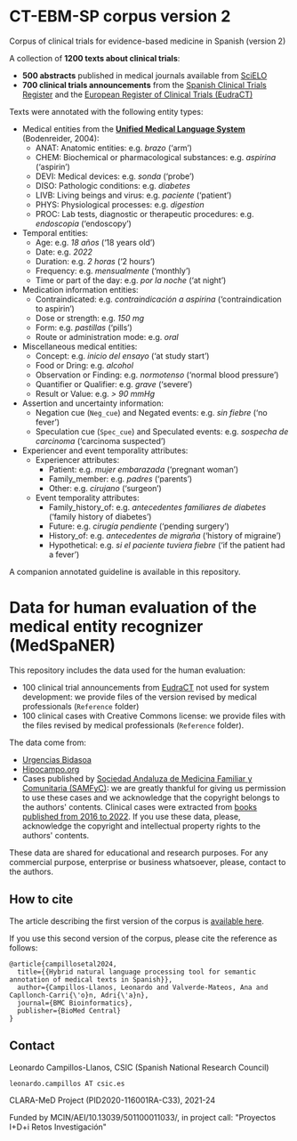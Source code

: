 # CT-EBM-SP corpus version 2
Corpus of clinical trials for evidence-based medicine in Spanish (version 2)

A collection of __1200 texts about clinical trials__:
- __500 abstracts__ published in medical journals available from [SciELO](https://scielo.org/es/)
- __700 clinical trials announcements__ from the [Spanish Clinical Trials Register](https://reec.aemps.es) and the [European Register of Clinical Trials (EudraCT)]([https://scielo.org/es/](https://www.clinicaltrialsregister.eu)) 

Texts were annotated with the following entity types:
- Medical entities from the [__Unified Medical Language System__](https://www.nlm.nih.gov/research/umls/index.html) (Bodenreider, 2004):
  - ANAT: Anatomic entities: e.g. _brazo_ (‘arm’)  
  - CHEM: Biochemical or pharmacological substances: e.g. _aspirina_ (‘aspirin’)   
  - DEVI: Medical devices: e.g. _sonda_ (‘probe’) 
  - DISO: Pathologic conditions: e.g. _diabetes_ 
  - LIVB: Living beings and virus: e.g. _paciente_ (‘patient’) 
  - PHYS: Physiological processes: e.g. _digestion_  
  - PROC: Lab tests, diagnostic or therapeutic procedures: e.g. _endoscopia_ (‘endoscopy’) 
- Temporal entities:
  - Age: e.g. _18 años_ (‘18 years old’) 
  - Date: e.g. _2022_
  - Duration: e.g. _2 horas_ (‘2 hours’) 
  - Frequency: e.g. _mensualmente_ (‘monthly’)
  - Time or part of the day: e.g. _por la noche_ (‘at night’)
- Medication information entities:
  - Contraindicated: e.g. _contraindicación a aspirina_ (‘contraindication to aspirin’) 
  - Dose or strength: e.g. _150 mg_
  - Form: e.g. _pastillas_ (‘pills’) 
  - Route or administration mode: e.g. _oral_
- Miscellaneous medical entities:
  - Concept: e.g. _inicio del ensayo_ (‘at study start’)
  - Food or Dring: e.g. _alcohol_ 
  - Observation or Finding: e.g. _normotenso_ (‘normal blood pressure’)
  - Quantifier or Qualifier: e.g. _grave_ (‘severe’)
  - Result or Value: e.g. _> 90 mmHg_
- Assertion and uncertainty information:
  - Negation cue (```Neg_cue```) and Negated events: e.g. _sin fiebre_ (‘no fever’)
  - Speculation cue (```Spec_cue```) and Speculated events: e.g. _sospecha de carcinoma_ (‘carcinoma suspected’)
- Experiencer and event temporality attributes:
  - Experiencer attributes:
    - Patient: e.g. _mujer embarazada_ (‘pregnant woman’)
    - Family\_member: e.g. _padres_ (‘parents’)
    - Other: e.g. _cirujano_ (‘surgeon’)
  - Event temporality attributes:    
    - Family_history\_of: e.g. _antecedentes familiares de diabetes_ (‘family history of diabetes’)
    - Future: e.g. _cirugía pendiente_ (‘pending surgery’)
    - History\_of: e.g. _antecedentes de migraña_ (‘history of migraine’)
    - Hypothetical: e.g. _si el paciente tuviera fiebre_ (‘if the patient had a fever’)
    

A companion annotated guideline is available in this repository.

[//]: <> (### Contact)

[//]: <> ()

# Data for human evaluation of the medical entity recognizer (MedSpaNER)
This repository includes the data used for the human evaluation:

- 100 clinical trial announcements from [EudraCT](https://www.clinicaltrialsregister.eu/) not used for system development: we provide files of the version revised by medical professionals (```Reference``` folder)
- 100 clinical cases with Creative Commons license: we provide files with the files revised by medical professionals (```Reference``` folder). 

The data come from:
  - [Urgencias Bidasoa](https://urgenciasbidasoa.wordpress.com/casos-clinicos-3/)
  - [Hipocampo.org](https://www.hipocampo.org/)
  - Cases published by [Sociedad Andaluza de Medicina Familiar y Comunitaria (SAMFyC)](https://www.samfyc.es/): we are greatly thankful for giving us permission to use these cases and we acknowledge that the copyright belongs to the authors' contents. Clinical cases were extracted from [books published from 2016 to 2022](https://www.samfyc.es/tipos-publicacion/publicaciones/). If you use these data, please, acknowledge the copyright and intellectual property rights to the authors' contents. 

These data are shared for educational and research purposes. For any commercial purpose, enterprise or business whatsoever, please, contact to the authors.

## How to cite
The article describing the first version of the corpus is [available here](https://bmcmedinformdecismak.biomedcentral.com/articles/10.1186/s12911-021-01395-z).

If you use this second version of the corpus, please cite the reference as follows:

```
@article{campillosetal2024,
  title={{Hybrid natural language processing tool for semantic annotation of medical texts in Spanish}},
  author={Campillos-Llanos, Leonardo and Valverde-Mateos, Ana and Capllonch-Carri{\'o}n, Adri{\'a}n},
  journal={BMC Bioinformatics},
  publisher={BioMed Central}
}
```

## Contact

Leonardo Campillos-Llanos, CSIC (Spanish National Research Council)

```leonardo.campillos AT csic.es```


CLARA-MeD Project (PID2020-116001RA-C33), 2021-24

Funded by MCIN/AEI/10.13039/501100011033/, in project call: "Proyectos I+D+i Retos Investigación"




